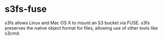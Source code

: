 # s3fs-fuse
s3fs allows Linux and Mac OS X to mount an S3 bucket via FUSE. s3fs preserves the native object format for files, allowing use of other tools like s3cmd.
